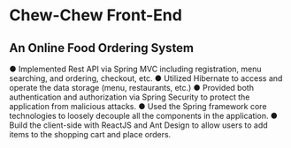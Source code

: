 # Chew-Chew Front-End  
## An Online Food Ordering System

● Implemented Rest API via Spring MVC including registration, menu searching, and ordering, checkout, etc.
● Utilized Hibernate to access and operate the data storage (menu, restaurants, etc.)
● Provided both authentication and authorization via Spring Security to protect the application from
malicious attacks.
● Used the Spring framework core technologies to loosely decouple all the components in the
application.
● Build the client-side with ReactJS and Ant Design to allow users to add items to the shopping cart and
place orders.
